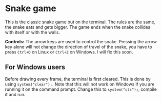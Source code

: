 
# Snake game
This is the classic snake game but on the terminal.
The rules are the same, the snake eats and gets bigger. The game ends
when the snake collides with itself or with the walls.

**Controls:**
The arrow keys are used to control the snake.
Pressing the arrow key alone will not change the direction of travel of
the snake, you have to press `Ctrl+D` on Linux or `Ctrl+Z` on Windows.
I will fix this soon.


## For Windows users
Before drawing every frame, the terminal is first cleared.
This is done by using ```system("clear");```.
Note that this will not work on Windows if you are running it on the
command prompt.
Change this to ```system("cls");```, compile it and run.